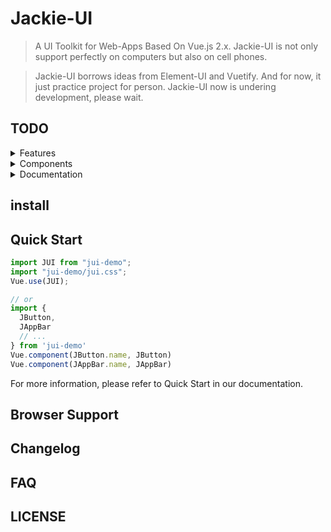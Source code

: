 # Jackie-UI

> A UI Toolkit for Web-Apps Based On Vue.js 2.x.
Jackie-UI is not only support perfectly on computers but also on cell phones.

> Jackie-UI borrows ideas from Element-UI and Vuetify. 
> And for now, it just practice project for person.
Jackie-UI now is undering development, please wait.

## TODO
<details><summary>Features</summary>
- [ ] Internationalization
- [ ] Theme
</details>
<details><summary>Components</summary>
- [ ] Application
- [ ] App-Bar
- [ ] Lists
- [ ] Navigation-Bar
</details>
<details><summary>Documentation</summary>
- [ ] Introduction
- [ ] Quick-Start
- [ ] Features
- [ ] Styles
- [ ] Components
- [ ] Directives
</details>

## install

## Quick Start
``` javascript
import JUI from "jui-demo";
import "jui-demo/jui.css";
Vue.use(JUI);

// or
import {
  JButton,
  JAppBar
  // ...
} from 'jui-demo'
Vue.component(JButton.name, JButton)
Vue.component(JAppBar.name, JAppBar)
```

For more information, please refer to Quick Start in our documentation.

## Browser Support

## Changelog

## FAQ

## LICENSE
